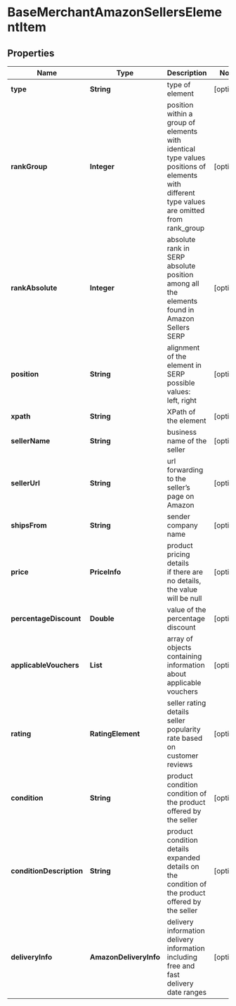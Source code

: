 # BaseMerchantAmazonSellersElementItem


## Properties

| Name | Type | Description | Notes |
|------------ | ------------- | ------------- | -------------|
**type** | **String** | type of element |[optional]|
**rankGroup** | **Integer** | position within a group of elements with identical type values<br>positions of elements with different type values are omitted from rank_group |[optional]|
**rankAbsolute** | **Integer** | absolute rank in SERP<br>absolute position among all the elements found in Amazon Sellers SERP |[optional]|
**position** | **String** | alignment of the element in SERP<br>possible values:<br>left, right |[optional]|
**xpath** | **String** | XPath of the element |[optional]|
**sellerName** | **String** | business name of the seller |[optional]|
**sellerUrl** | **String** | url forwarding to the seller’s page on Amazon |[optional]|
**shipsFrom** | **String** | sender company name |[optional]|
**price** | **PriceInfo** | product pricing details<br>if there are no details, the value will be null |[optional]|
**percentageDiscount** | **Double** | value of the percentage discount |[optional]|
**applicableVouchers** | **List<AmazonApplicableVouchersItem>** | array of objects containing information about applicable vouchers |[optional]|
**rating** | **RatingElement** | seller rating details<br>seller popularity rate based on customer reviews |[optional]|
**condition** | **String** | product condition<br>condition of the product offered by the seller |[optional]|
**conditionDescription** | **String** | product condition details<br>expanded details on the condition of the product offered by the seller |[optional]|
**deliveryInfo** | **AmazonDeliveryInfo** | delivery information<br>delivery information including free and fast delivery date ranges |[optional]|